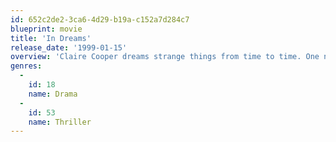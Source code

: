 ```yaml
---
id: 652c2de2-3ca6-4d29-b19a-c152a7d284c7
blueprint: movie
title: 'In Dreams'
release_date: '1999-01-15'
overview: 'Claire Cooper dreams strange things from time to time. One night, she dreams about a little girl being taken away by a stranger...'
genres:
  -
    id: 18
    name: Drama
  -
    id: 53
    name: Thriller
---
```

